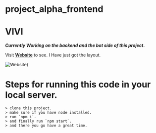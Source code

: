 # project_alpha_frontend
# VIVI
***Currently Working on the backend and the bot side of this project*.**

Visit [**Website**](https://vivi-chi.vercel.app/home) to see. I Have just got the layout.

![Website](https://lh3.googleusercontent.com/pw/AM-JKLUaurCrrEoLvD8TSUk2lvDeHZIBWl3SJMLa3pLzHRg1GlodNQjQkDZOY2HcLALZAr2mCFkKf_X32Simcmjm3jLQOTuRKW03jBp2kOPqee2v_dWQOHOKJXzetNqQ762FGOSLVtIxqNUJMD6DvloHVelt=w887-h554-no?authuser=0))


# Steps for running this code in your local server.

    > clone this project.
    > make sure if you have node installed.
    > run `npm i`.
    > and finally run `npm start`.
    > and there you go have a great time.

